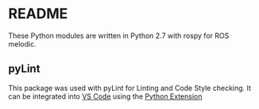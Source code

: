 # README
These Python modules are written in Python 2.7 with rospy for ROS melodic.

## pyLint
This package was used with pyLint for Linting and Code Style checking. It can be integrated into [VS Code](https://code.visualstudio.com/) using the [Python Extension](https://marketplace.visualstudio.com/items?itemName=ms-python.python&ssr=false)